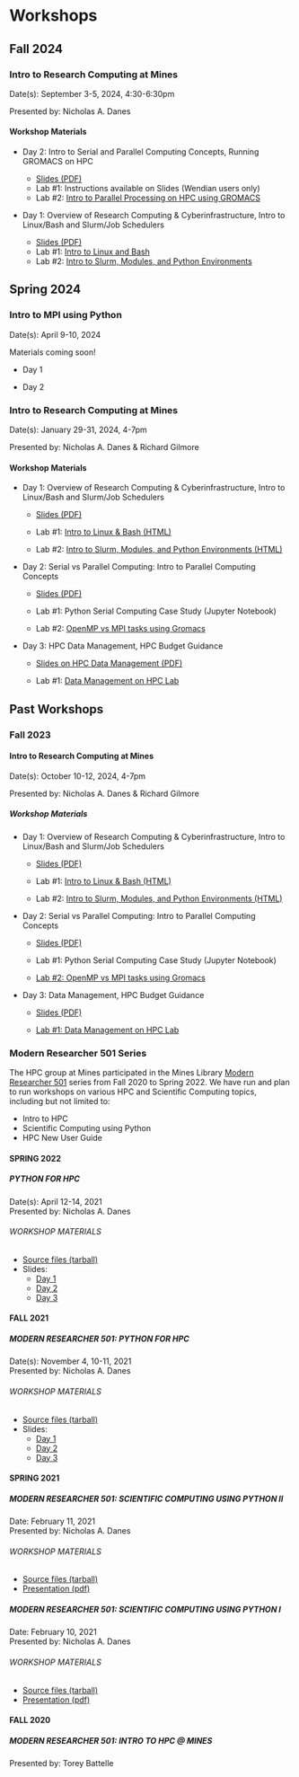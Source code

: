 # Workshops

## Fall 2024

### Intro to Research Computing at Mines

Date(s): September 3-5, 2024, 4:30-6:30pm

Presented by: Nicholas A. Danes

#### Workshop Materials

* Day 2: Intro to Serial and Parallel Computing Concepts, Running GROMACS on HPC
  * [Slides (PDF)](/_static/workshop_files/HPC-Workshop-PartII-Fall2024.pdf)
  * Lab #1: Instructions available on Slides (Wendian users only)
  * Lab #2: [Intro to Parallel Processing on HPC using GROMACS](./workshops/fall2024/Intro_to_Parallel_Processing_on_HPC_-_GROMACS.md)

* Day 1: Overview of Research Computing & Cyberinfrastructure, Intro to Linux/Bash and Slurm/Job Schedulers
  * [Slides (PDF)](/_static/workshop_files/HPC-Workshop-PartI-Fall2024.pdf)
  * Lab #1: [Intro to Linux and Bash](./workshops/fall2024/Intro_to_Linux_and_Bash_Lab_-_HPC_Workshop.md)
  * Lab #2: [Intro to Slurm, Modules, and Python Environments](./workshops/fall2024/Intro_to_Slurm_and_Python_Lab.md)

## Spring 2024

### Intro to MPI using Python 

Date(s): April 9-10, 2024

Materials coming soon!

* Day 1

* Day 2

### Intro to Research Computing at Mines

Date(s): January 29-31, 2024, 4-7pm

Presented by: Nicholas A. Danes & Richard Gilmore

#### Workshop Materials

* Day 1: Overview of Research Computing & Cyberinfrastructure, Intro to Linux/Bash and Slurm/Job Schedulers
  
  * [Slides (PDF)](https://wpfiles.mines.edu/wp-content/uploads/ciarc/workshop_files/Spring2024/HPC-Workshop-PartI-Spring2024.pdf)
  
  * Lab #1: [Intro to Linux & Bash (HTML)](https://wpfiles.mines.edu/wp-content/uploads/ciarc/workshop_files/Spring2024/Intro%20to%20Linux%20&%20Bash%20Lab%20-%20HPC%20Workshop.html)
  
  * Lab #2: [Intro to Slurm, Modules, and Python Environments (HTML)](https://wpfiles.mines.edu/wp-content/uploads/ciarc/workshop_files/Spring2024/Intro%20to%20Slurm%20&%20Python%20Lab.html)

* Day 2: Serial vs Parallel Computing: Intro to Parallel Computing Concepts
  
  * [Slides (PDF)](https://wpfiles.mines.edu/wp-content/uploads/ciarc/workshop_files/Spring2024/HPC-Workshop-PartII-Spring2024.pdf)
  
  * Lab #1: Python Serial Computing Case Study (Jupyter Notebook)
  
  * Lab #2: [OpenMP vs MPI tasks using Gromacs](https://wpfiles.mines.edu/wp-content/uploads/ciarc/workshop_files/Spring2024/Intro%20to%20Parallel%20Processing%20on%20HPC%20-%20GROMACS.html)

* Day 3: HPC Data Management, HPC Budget Guidance
  
  * [Slides on HPC Data Management (PDF)](https://wpfiles.mines.edu/wp-content/uploads/ciarc/workshop_files/Spring2024/HPC-Workshop-PartIII-Spring2024.pdf)
  
  * Lab #1: [Data Management on HPC Lab](https://wpfiles.mines.edu/wp-content/uploads/ciarc/workshop_files/Spring2024/Data%20Management%20on%20HPC%20Lab%20Handout.html)

## Past Workshops

### Fall 2023

#### Intro to Research Computing at Mines

Date(s): October 10-12, 2024, 4-7pm

Presented by: Nicholas A. Danes & Richard Gilmore

##### Workshop Materials

* Day 1: Overview of Research Computing & Cyberinfrastructure, Intro to Linux/Bash and Slurm/Job Schedulers
  
  * [Slides (PDF)](https://wpfiles.mines.edu/wp-content/uploads/ciarc/workshop_files/Fall2023/HPC-Workshop-PartI-10-10-2023.pdf)
  
  * Lab #1: [Intro to Linux & Bash (HTML)](https://wpfiles.mines.edu/wp-content/uploads/ciarc/workshop_files/Fall2023/Intro%20to%20Linux%20&%20Bash%20Lab%20-%20HPC%20Workshop.html)
   
  * Lab #2: [Intro to Slurm, Modules, and Python Environments (HTML)](https://wpfiles.mines.edu/wp-content/uploads/ciarc/workshop_files/Fall2023/Intro%20to%20Slurm%20&%20Python%20Lab.html)

* Day 2: Serial vs Parallel Computing: Intro to Parallel Computing Concepts 
  
  * [Slides (PDF)](https://wpfiles.mines.edu/wp-content/uploads/ciarc/workshop_files/Fall2023/HPC-Workshop-PartII-10-11-2023.pdf)
  
  * Lab #1: Python Serial Computing Case Study (Jupyter Notebook) 
  
  * [Lab #2: OpenMP vs MPI tasks using Gromacs](https://wpfiles.mines.edu/wp-content/uploads/ciarc/workshop_files/Fall2023/Intro%20to%20Parallel%20Processing%20on%20HPC%20-%20GROMACS.html)

* Day 3: Data Management, HPC Budget Guidance
  
  * [Slides (PDF)](https://wpfiles.mines.edu/wp-content/uploads/ciarc/workshop_files/Fall2023/HPC-Workshop-PartIII-10-12-2023.pdf)
  
  * [Lab #1: Data Management on HPC Lab](https://wpfiles.mines.edu/wp-content/uploads/ciarc/workshop_files/Fall2023/Data%20Management%20on%20HPC%20Lab%20Handout.html)



### Modern Researcher 501 Series

The HPC group at Mines participated in the Mines Library [Modern Researcher 501](https://libguides.mines.edu/researcher501) series from Fall 2020 to Spring 2022. We have run and plan to run workshops on various HPC and Scientific Computing topics, including but not limited to:

* Intro to HPC
* Scientific Computing using Python
* HPC New User Guide

#### SPRING 2022

##### PYTHON FOR HPC

Date(s): April 12-14, 2021  
Presented by: Nicholas A. Danes

###### WORKSHOP MATERIALS

* [Source files (tarball)](https://wpfiles.mines.edu/ciarc/workshop_files/Spring2022/PythonHPC-Workshop-Spring2022-Files.tar.gz)
* Slides:
  * [Day 1](https://wpfiles.mines.edu/ciarc/workshop_files/Spring2022/PythonHPC-Workshop-Day1.pdf)
  * [Day 2](https://wpfiles.mines.edu/ciarc/workshop_files/Spring2022/PythonHPC-Workshop-Day2.pdf)
  * [Day 3](https://wpfiles.mines.edu/ciarc/workshop_files/Spring2022/PythonHPC-Workshop-Day3.pdf)

#### FALL 2021

##### MODERN RESEARCHER 501: PYTHON FOR HPC

Date(s): November 4, 10-11, 2021  
Presented by: Nicholas A. Danes

###### WORKSHOP MATERIALS

* [Source files (tarball)](https://wpfiles.mines.edu/ciarc/workshop_files/PythonHPC-Workshop-Fall2021-Files.tar.gz)
* Slides:
  * [Day 1](https://ciarc.mines.edu/wp-content/uploads/sites/310/2021/12/PythonHPC-Workshop-Day1_Fall2021.pdf)
  * [Day 2](https://ciarc.mines.edu/wp-content/uploads/sites/310/2021/12/PythonHPC-Workshop-Day2_Fall2021.pdf)
  * [Day 3](https://ciarc.mines.edu/wp-content/uploads/sites/310/2021/12/PythonHPC-Workshop-Day3_Fall2021.pdf)

#### SPRING 2021

##### MODERN RESEARCHER 501: SCIENTIFIC COMPUTING USING PYTHON II

Date: February 11, 2021  
Presented by: Nicholas A. Danes

###### WORKSHOP MATERIALS

* [Source files (tarball)](https://ciarc.mines.edu/wp-content/uploads/sites/310/2021/03/spring2021_scientific_computing_using_python_II.tar_.gz)
* [Presentation (pdf)](https://ciarc.mines.edu/wp-content/uploads/sites/310/2021/03/PythonHPC-WorkshopII.pdf)

##### MODERN RESEARCHER 501: SCIENTIFIC COMPUTING USING PYTHON I

Date: February 10, 2021  
Presented by: Nicholas A. Danes

###### WORKSHOP MATERIALS

* [Source files (tarball)](https://ciarc.mines.edu/wp-content/uploads/sites/310/2021/03/spring2021_scientific_computing_using_python_I.tar_.gz)
* [Presentation (pdf)](https://ciarc.mines.edu/wp-content/uploads/sites/310/2021/03/PythonHPC-WorkshopI.pdf)

#### FALL 2020

##### MODERN RESEARCHER 501: INTRO TO HPC @ MINES

Presented by: Torey Battelle

